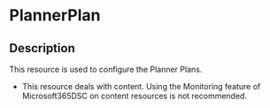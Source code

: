 # PlannerPlan

## Description

This resource is used to configure the Planner Plans.

* This resource deals with content. Using the Monitoring feature
  of Microsoft365DSC on content resources is not recommended.
